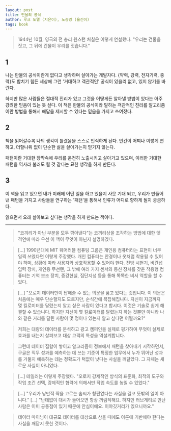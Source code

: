 ```yaml
---
layout: post
title: 만물의 공식
author: 루크 도멜 (지은이), 노승영 (옮긴이)
tags: book
---
```


> 1944년 10월, 영국의 전 총리 원스턴 처칠은 이렇게 연설했다. "우리는 건물을 짓고, 그 뒤에 건물이 우리를 짓습니다."

## 1
나는 만물의 공식이란게 없다고 생각하며 살아가는 개발자다. {약력, 강력, 전자기력, 중력}도 합치기 힘든 세상에 그런 '거대하고 객관적인' 공식이 있을리 없고, 있지 않기를 바란다. 

하지만 많은 사람들은 절대적 진리가 있고 그것을 어떻게든 알아낼 방법이 있다는 아주 강려한 믿음이 있는 듯 싶다. 이 책은 만물의 공식이라 말하는 객관적인 진리를 알고리즘이란 방법을 통해서 해답을 제시할 수 있다는 믿음을 가지고 쓰여졌다.

## 2
책을 읽어갈수록 나의 생각이 틀렸음을 스스로 인식하게 된다. 인간이 어찌나 이렇게 뻔하고, 더할나위 없이 단순한 삶을 살아가는지 믿기지 않는다. 

패턴이란 거대한 장막속에 우리를 온전히 노출시키고 살아가고 있으며, 이러한 거대한 패턴을 역사라 불러도 될 것 같다는 묘한 생각을 하게 만든다.

## 3
이 책을 읽고 있으면 내가 미래에 어떤 일을 하고 있을지 사뭇 기대 되고, 우리가 만들어낸 패턴을 가지고 사람들을 연구하는 '패턴'을 통해서 인류가 어디로 향하게 될지 궁금하다. 

읽으면서 오래 살아보고 싶다는 생각을 하게 만드는 책이다.


----

> "코끼리가 아닌 부분을 모두 깎아낸다"는 코끼리상을 조각하는 방법에 대한 엣 격언에 따라 우선 이 책이 무엇이 아닌지 설명하겠다.

> [...] 1990년대에 MIT 웨어러블 컴퓨팅 그룹은 개인용 컴퓨터라는 표현이 너무 일찍 쓰였다면 이렇게 주장했다. 개인 컴퓨터는 안경이나 옷처럼 착용될 수 있어야 하며, 상황에 따라 사용자와 상호작용할 수 있어야 한다. 전방 시현기, 비간섭 입력 장치, 개인용 무선랜, 그 밖에 여러 가지 센서와 통신 장치를 갖춘 착용형 컴퓨터는 기억 보조 장치, 증강현실, 집단지성 등을 통해 똑똑한 비서 역할을 할 수 있다.

> [...] "오로지 데이터만이 답해줄 수 있는 의문을 품고 있다는 것입니다. 이 의문은 처음에는 매우 단순할지도 모르지만, 순식간에 복잡해집니다. 자신이 지금까지 몇 킬로미터를 달렸는지 알고 싶은 사람이 있다고 합시다. 이것은 기술로 쉽게 해결할 수 있습니다. 하지만 자신이 몇 킬로미터를 달렸는지 하는 것뿐만 아니라 나와 같은 거리를 달린 사람이 몇 명이나 있는지 알고 싶다면 어떨까요?"


> 저희는 대량의 데이터를 분석하고 광고 캠퍼인을 실제로 평가하여 무엇이 실제로 효과를 내는지 살펴보고 대상 고객의 특성을 역설계합니다.

> 그런데 데이터 집합이 쌓이고 알고리즘이 정보에서 패턴을 찾아내기 시작하면서, 구글은 직무 성과를 예측하는 데 쓰는 기준이 특정한 업무에서 누가 뛰어난 성과를 거둘지 예측하는 데는 정확도가 턱없이 낮다는 사실을 깨달았다. 그 자체는 새로운 사실이 아니었다.

> [...] 테일러는 이렇게 주장했다. "오로지 강제적인 방식의 표준화, 최적의 도구와 작업 조건 선택, 강제적인 협력에 의해서만 작업 속도를 높일 수 있었다."

> [...] "우리가 낭만적 짝을 고르는 솜씨가 형편없다는 사실을 결코 뜻밖의 일이 아니다." [...] "난데없이 대시가 들어오면 항상 꺼림직해요. 하지만 러브게티로 만난 사람은 이미 공통점이 있기 때문에 안심이에요. 이야깃거리가 있으니까요."

> 데이터 마이닝이 대규모 데이터를 대상으로 삼을 때에도 이론에 기반해야 한다는 사실을 깨닫지 못한 것이다.


